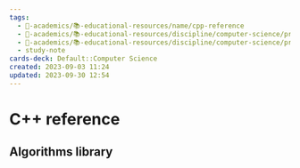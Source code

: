```yaml
---
tags:
  - 🔴-academics/📚-educational-resources/name/cpp-reference
  - 🔴-academics/📚-educational-resources/discipline/computer-science/programming-language/cpp
  - 🔴-academics/📚-educational-resources/discipline/computer-science/programming-language/c
  - study-note
cards-deck: Default::Computer Science
created: 2023-09-03 11:24
updated: 2023-09-30 12:54
---
```


# C++ reference

## Algorithms library

